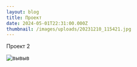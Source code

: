 ```yaml
---
layout: blog
title: Проект
date: 2024-05-01T22:31:00.000Z
thumbnail: /images/uploads/20231210_115421.jpg
---
```

Проект 2

![вывыв](/images/uploads/3дня.png)
